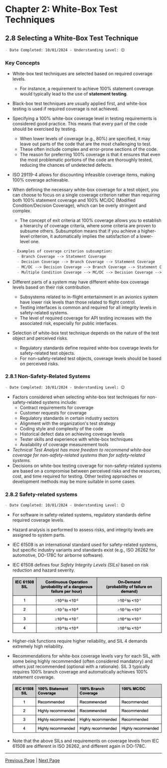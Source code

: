 # Chapter 2: White-Box Test Techniques

## 2.8 Selecting a White-Box Test Technique

```markdown
- Date Completed: 10/01/2024 - Understanding Level: 😊
```

### Key Concepts

- White-box test techniques are selected based on required coverage levels.
  - For instance, a requirement to achieve 100% statement coverage would typically lead to the use of **statement testing**.
- Black-box test techniques are usually applied first, and white-box testing is used if required coverage is not achieved.

- Specifying a 100% white-box coverage level in testing requirements is considered good practice. This means that every part of the code should be exercised by testing.
  - When lower levels of coverage (e.g., 80%) are specified, it may leave out parts of the code that are the most challenging to test.
  - These often include complex and error-prone sections of the code.
  - The reason for preferring 100% coverage is that it ensures that even the most problematic portions of the code are thoroughly tested, reducing the chances of undetected defects.
- ISO 29119-4 allows for discounting infeasible coverage items, making 100% coverage achievable.
- When defining the necessary white-box coverage for a test object, you can choose to focus on a single coverage criterion rather than requiring both 100% statement coverage and 100% MC/DC (Modified Condition/Decision Coverage), which can be overly stringent and complex.

  - The concept of exit criteria at 100% coverage allows you to establish a hierarchy of coverage criteria, where some criteria are proven to subsume others. Subsumption means that if you achieve a higher-level criterion, it automatically implies the satisfaction of a lower-level one.

  ```markdown
  - Examples of coverage criterion subsumption:
    - Branch Coverage --> Statement Coverage
    - Decision Coverage --> Branch Coverage --> Statement Coverage
    - MC/DC --> Decision Coverage --> Branch Coverage --> Statement Coverage
    - Multiple Condition Coverage --> MC/DC --> Decision Coverage --> Branch Coverage --> Statement Coverage
  ```

- Different parts of a system may have different white-box coverage levels based on their risk contribution.
  - Subsystems related to in-flight entertainment in an avionics system have lower risk levels than those related to flight control.
  - Testing interfaces is common and required for all integrity levels in safety-related systems.
  - The level of required coverage for API testing increases with the associated risk, especially for public interfaces.
- Selection of white-box test technique depends on the nature of the test object and perceived risks.
  - Regulatory standards define required white-box coverage levels for safety-related test objects.
  - For non-safety-related test objects, coverage levels should be based on perceived risks.

### 2.8.1 Non-Safety-Related Systems

```markdown
- Date Completed: 10/01/2024 - Understanding Level: 😊
```

- Factors considered when selecting white-box test techniques for non-safety-related systems include:
  - Contract requirements for coverage
  - Customer requests for coverage
  - Regulatory standards in certain industry sectors
  - Alignment with the organization's test strategy
  - Coding style and complexity of the code
  - Historical defect data on achieving coverage levels
  - Tester skills and experience with white-box techniques
  - Availability of coverage measurement tools
- _Technical Test Analyst has more freedom to recommend white-box coverage for non-safety-related systems than for safety-related systems._
- Decisions on white-box testing coverage for non-safety-related systems are based on a compromise between perceived risks and the resources, cost, and time required for testing. Other testing approaches or development methods may be more suitable in some cases.

### 2.8.2 Safety-related systems

```markdown
- Date Completed: 10/01/2024 - Understanding Level: 😊
```

- For software in safety-related systems, regulatory standards define required coverage levels.
- Hazard analysis is performed to assess risks, and integrity levels are assigned to system parts.
- IEC 61508 is an international standard used for safety-related systems, but specific industry variants and standards exist (e.g., ISO 26262 for automotive, DO-178C for airborne software).
- IEC 61508 defines four _Safety Integrity Levels (SILs)_ based on risk reduction and hazard severity.

  ![Alt text](../../resources/images/2-white-box-test-techniques/2.8-integrity-levels-SILs.png)

- Higher-risk functions require higher reliability, and SIL 4 demands extremely high reliability.
- Recommendations for white-box coverage levels vary for each SIL, with some being highly recommended (often considered mandatory) and others just recommended (optional with a rationale). SIL 3 typically requires 100% branch coverage and automatically achieves 100% statement coverage.

  ![Alt text](../../resources/images/2-white-box-test-techniques/2.8-coverage-levels-recomendations.png)

- Note that the above SILs and requirements on coverage levels from IEC 61508 are different in ISO
  26262, and different again in DO-178C.

---

[Previous Page](2.7-api-testing.md) | [Next Page](../3-static-and-dynamic-analysis/3.1-introduction.md)
